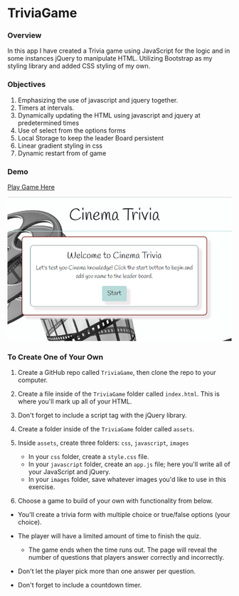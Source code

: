 # TriviaGame

### Overview

In this app I have created a Trivia game using JavaScript for the logic and in some instances jQuery to manipulate HTML. Utilizing Bootstrap as my styling library and added CSS styling of my own.

### Objectives

1. Emphasizing the use of javascript and jquery together. 
2. Timers at intervals.
3. Dynamically updating the HTML using javascript and jquery at predetermined times
4. Use of select from the options forms
5. Local Storage to keep the leader Board persistent 
6. Linear gradient styling in css
7. Dynamic restart from of game


### Demo

[Play Game Here](https://bltarkany.github.io/TriviaGame/)

![Cinema Trivia](https://github.com/bltarkany/TriviaGame/blob/master/assets/images/gamepic.png)

### To Create One of Your Own

1. Create a GitHub repo called `TriviaGame`, then clone the repo to your computer.

2. Create a file inside of the `TriviaGame` folder called `index.html`. This is where you'll mark up all of your HTML.
3. Don't forget to include a script tag with the jQuery library.

4. Create a folder inside of the `TriviaGame` folder called `assets`.
5. Inside `assets`, create three folders: `css`, `javascript`, `images`

   * In your `css` folder, create a `style.css` file.
   * In your `javascript` folder, create an `app.js` file; here you'll write all of your JavaScript and jQuery.
   * In your `images` folder, save whatever images you'd like to use in this exercise.

6. Choose a game to build of your own with functionality from below. 

* You'll create a trivia form with multiple choice or true/false options (your choice).

* The player will have a limited amount of time to finish the quiz. 

  * The game ends when the time runs out. The page will reveal the number of questions that players answer correctly and incorrectly.

* Don't let the player pick more than one answer per question.

* Don't forget to include a countdown timer.

